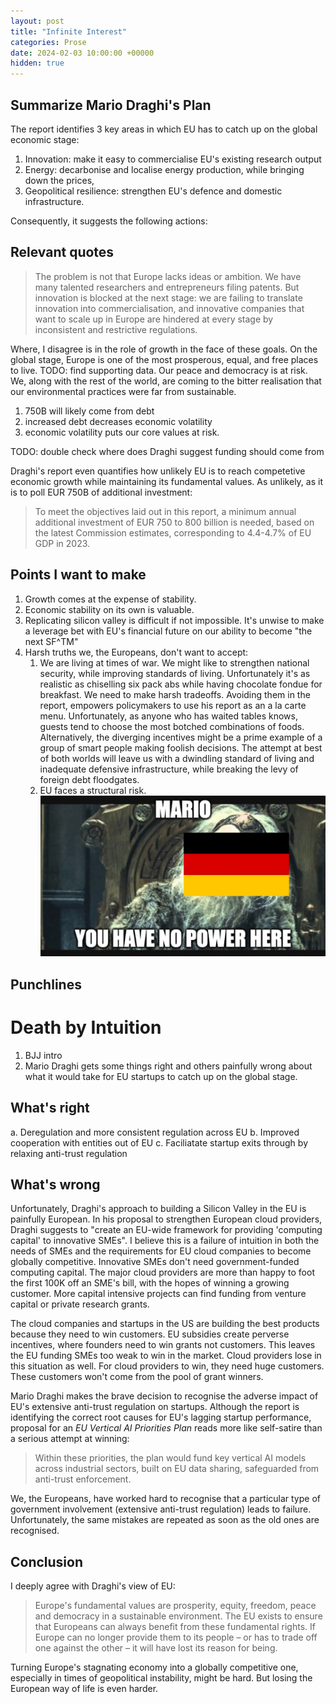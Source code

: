 ```yaml
---
layout: post
title: "Infinite Interest"
categories: Prose
date: 2024-02-03 10:00:00 +00000
hidden: true
---
```


## Summarize Mario Draghi's Plan

<intro sentence about Draghi ringing alarm bells>

The report identifies 3 key areas in which EU has to catch up on the global economic stage:
1. Innovation: make it easy to commercialise EU's existing research output
2. Energy: decarbonise and localise energy production, while bringing down the prices,
3. Geopolitical resilience: strengthen EU's defence and domestic infrastructure.


Consequently, it suggests the following actions:

## Relevant quotes


> The problem is not that Europe lacks ideas or ambition. We have many talented researchers and entrepreneurs filing
> patents. But innovation is blocked at the next stage: we are failing to translate innovation into commercialisation, and
> innovative companies that want to scale up in Europe are hindered at every stage by inconsistent and restrictive
> regulations.



Where, I disagree is in the role of growth in the face of these goals.
On the global stage, Europe is one of the most prosperous, equal, and free places to live.
    TODO: find supporting data.
Our peace and democracy is at risk.
We, along with the rest of the world, are coming to the bitter realisation that our environmental practices were far from sustainable.

1. 750B will likely come from debt
2. increased debt decreases economic volatility
3. economic volatility puts our core values at risk.

TODO: double check where does Draghi suggest funding should come from

Draghi's report even quantifies how unlikely EU is to reach competetive economic growth while maintaining its fundamental values.
As unlikely, as it is to poll EUR 750B of additional investment:

> To meet the objectives laid out in this report,
> a minimum annual additional investment of EUR 750 to 800 billion is needed, based on the latest Commission estimates,
> corresponding to 4.4-4.7% of EU GDP in 2023.



## Points I want to make

1. Growth comes at the expense of stability.
2. Economic stability on its own is valuable.
3. Replicating silicon valley is difficult if not impossible.
    It's unwise to make a leverage bet with EU's financial future on our ability to become "the next SF^TM"
4. Harsh truths we, the Europeans, don't want to accept:
    1. We are living at times of war.
        We might like to strengthen national security, while improving standards of living.
        Unfortunately it's as realistic as chiselling six pack abs while having chocolate fondue for breakfast.
        We need to make harsh tradeoffs.
        Avoiding them in the report, empowers policymakers to use his report as an a la carte menu.
        Unfortunately, as anyone who has waited tables knows, guests tend to choose the most botched combinations of foods.
        Alternatively, the diverging incentives might be a prime example of a group of smart people making foolish decisions.
        The attempt at best of both worlds will leave us with a dwindling standard of living and inadequate defensive infrastructure, while breaking the levy of foreign debt floodgates.
    2. EU faces a structural risk.
        ![](../assets/draghi/no_power.png)

## Punchlines

# Death by Intuition

1. BJJ intro
2. Mario Draghi gets some things right and others painfully wrong about what it would take for EU startups to catch up on the global stage.

## What's right

a. Deregulation and more consistent regulation across EU
b. Improved cooperation with entities out of EU
c. Faciliatate startup exits through by relaxing anti-trust regulation

## What's wrong

Unfortunately, Draghi's approach to building a Silicon Valley in the EU is painfully European.
In his proposal to strengthen European cloud providers, Draghi suggests to "create an EU-wide framework for providing 'computing capital' to innovative SMEs".
I believe this is a failure of intuition in both the needs of SMEs and the requirements for EU cloud companies to become globally competitive.
Innovative SMEs don't need government-funded computing capital.
The major cloud providers are more than happy to foot the first 100K off an SME's bill, with the hopes of winning a growing customer.
More capital intensive projects can find funding from venture capital or private research grants.

The cloud companies and startups in the US are building the best products because they need to win customers.
EU subsidies create perverse incentives, where founders need to win grants not customers.
This leaves the EU funding SMEs too weak to win in the market.
Cloud providers lose in this situation as well.
For cloud providers to win, they need huge customers.
These customers won't come from the pool of grant winners.

Mario Draghi makes the brave decision to recognise the adverse impact of EU's extensive anti-trust regulation on startups.
Although the report is identifying the correct root causes for EU's lagging startup performance, proposal for an _EU Vertical AI Priorities Plan_ reads more like self-satire than a serious attempt at winning:

> Within these priorities, the plan would fund key vertical AI
> models across industrial sectors, built on EU data sharing, safeguarded from anti-trust enforcement.

We, the Europeans, have worked hard to recognise that a particular type of government involvement (extensive anti-trust regulation) leads to failure.
Unfortunately, the same mistakes are repeated as soon as the old ones are recognised.

## Conclusion

I deeply agree with Draghi's view of EU:

> Europe's fundamental values are prosperity, equity, freedom, peace and democracy in a sustainable environment.
> The EU exists to ensure that Europeans can always benefit from these fundamental rights. If Europe can no longer
> provide them to its people – or has to trade off one against the other – it will have lost its reason for being.

Turning Europe's stagnating economy into a globally competitive one, especially in times of geopolitical instability, might be hard.
But losing the European way of life is even harder.

